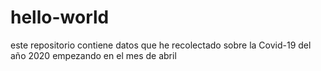 # hello-world
este repositorio contiene datos que he recolectado sobre la Covid-19 del año 2020 empezando en el mes de abril
